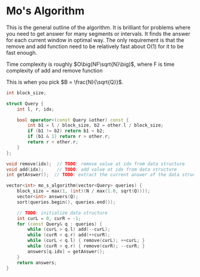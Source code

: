 # Mo's Algorithm


This is the general outline of the algorithm.  It is brilliant for problems where you need to get answer for many segments or intervals.  It finds the answer for each current window in optimal way.  The only requirement is that the remove and add function need to be relatively fast about O(1) for it to be fast enough. 

Time complexity is roughly $O\big(NF\sqrt{N}\big)$, where F is time complexity of add and remove function

This is when you pick $B = \frac{N}{\sqrt{Q}}$.

```cpp
int block_size;

struct Query {
    int l, r, idx;

    bool operator<(const Query &other) const {
        int b1 = l / block_size, b2 = other.l / block_size;
        if (b1 != b2) return b1 < b2;
        if (b1 & 1) return r > other.r;
        return r < other.r;
    }
};

void remove(idx);  // TODO: remove value at idx from data structure
void add(idx);     // TODO: add value at idx from data structure
int getAnswer();  // TODO: extract the current answer of the data structure

vector<int> mo_s_algorithm(vector<Query> queries) {
    block_size = max(1, (int)(N / max(1.0, sqrt(Q))));
    vector<int> answers(Q);
    sort(queries.begin(), queries.end());

    // TODO: initialize data structure
    int curL = 0, curR = -1;
    for (const Query& q : queries) {
        while (curL > q.l) add(--curL);
        while (curR < q.r) add(++curR);
        while (curL < q.l) { remove(curL); ++curL; }
        while (curR > q.r) { remove(curR); --curR; }
        answers[q.idx] = getAnswer();
    }
    return answers;
}
```
